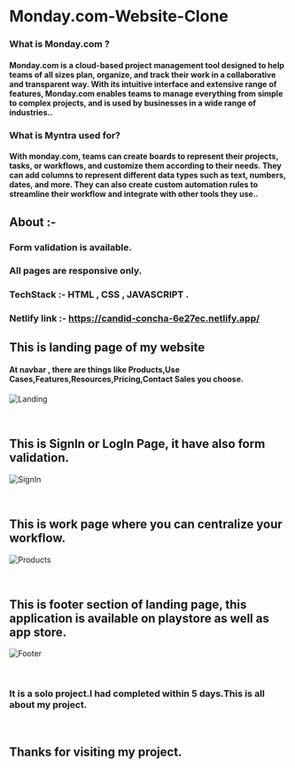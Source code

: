 
# Monday.com-Website-Clone

### What is Monday.com ?
#### Monday.com is a cloud-based project management tool designed to help teams of all sizes plan, organize, and track their work in a collaborative and transparent way. With its intuitive interface and extensive range of features, Monday.com enables teams to manage everything from simple to complex projects, and is used by businesses in a wide range of industries..


### What is Myntra used for?
#### With monday.com, teams can create boards to represent their projects, tasks, or workflows, and customize them according to their needs. They can add columns to represent different data types such as text, numbers, dates, and more. They can also create custom automation rules to streamline their workflow and integrate with other tools they use..

## About :-
### Form validation is available.
### All pages are responsive only.


### TechStack :- HTML , CSS , JAVASCRIPT .

### Netlify link :- https://candid-concha-6e27ec.netlify.app/

## This is landing page of my website

#### At navbar , there are things like Products,Use Cases,Features,Resources,Pricing,Contact Sales you choose.
![Landing](https://user-images.githubusercontent.com/112793753/230711525-b285d538-0e3e-45cf-96c7-db0ae8db0d98.png)

</br>

## This is SignIn or LogIn Page, it have also form validation.
![SignIn](https://user-images.githubusercontent.com/112793753/230711589-adb39021-fd21-4fe6-a1c7-2f0933b11d59.png)

<br/>

## This is work page where you can centralize your workflow.
![Products](https://user-images.githubusercontent.com/112793753/230711666-5f527c6f-5d9e-4ab5-b5e1-bcbd5ba3018c.png)

<br/>


## This is footer section of landing page, this application is available on playstore as well as app store.

![Footer](https://user-images.githubusercontent.com/112793753/230711730-e88344fb-6ce9-4a6f-9b1c-175c939db013.png)

</br>

### It is a solo project.I had completed within 5 days.This is all about my project.

</br>

## Thanks for visiting my project.

